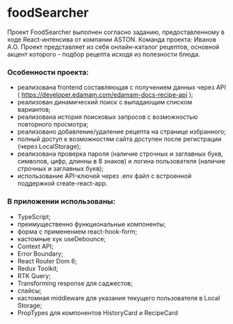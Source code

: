 # foodSearcher

Проект FoodSearcher выполнен согласно заданию, предоставленному в ходе React-интенсива от компании ASTON. Команда проекта: Иванов А.О. 
Проект представляет из себя онлайн-каталог рецептов, основной акцент которого - подбор рецепта исходя из полезности блюда.

### Особенности проекта:
- реализована frontend составляющая с получением данных через API (
  https://developer.edamam.com/edamam-docs-recipe-api
);
- реализован динамический поиск с выпадающим списком вариантов;
- реализована история поисковых запросов с возможностью повторного просмотра;
- реализовано добавление/удаление рецепта на странице избранного;
- полный доступ к возможностям сайта доступен после регистрации (через LocalStorage);
- реализована проверка пароля (наличие строчных и заглавных букв, символов, цифр, длинны в 8 знаков) и логина пользователя (наличие строчных и заглавных букв);
- использование API-ключей через .env файл с встроенной поддержкой create-react-app.

### В приложении использованы:
- TypeScript;
- преимущественно функциональные компоненты;
- форма с применением react-hook-form;
- кастомные хук useDebounce;
- Context API;
- Error Boundary;
- React Router Dom 6;
- Redux Toolkit;
- RTK Query;
- Transforming response для саджестов;
- слайсы;
- кастомная middleware для указания текущего пользователя в Local Storage;
- PropTypes для компонентов HistoryCard и RecipeCard